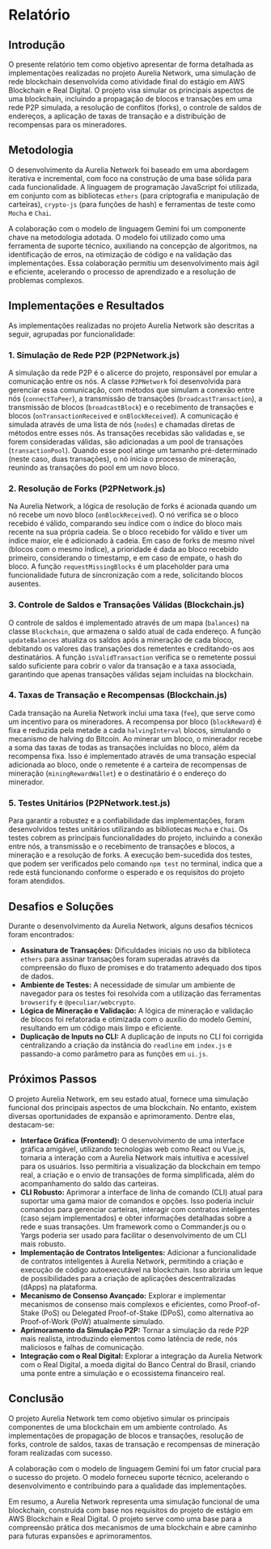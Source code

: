 # Relatório

## Introdução

O presente relatório tem como objetivo apresentar de forma detalhada as implementações realizadas no projeto Aurelia Network, uma simulação de rede blockchain desenvolvida como atividade final do estágio em AWS Blockchain e Real Digital. O projeto visa simular os principais aspectos de uma blockchain, incluindo a propagação de blocos e transações em uma rede P2P simulada, a resolução de conflitos (forks), o controle de saldos de endereços, a aplicação de taxas de transação e a distribuição de recompensas para os mineradores.

## Metodologia

O desenvolvimento da Aurelia Network foi baseado em uma abordagem iterativa e incremental, com foco na construção de uma base sólida para cada funcionalidade. A linguagem de programação JavaScript foi utilizada, em conjunto com as bibliotecas `ethers` (para criptografia e manipulação de carteiras), `crypto-js` (para funções de hash) e ferramentas de teste como `Mocha` e `Chai`.

A colaboração com o modelo de linguagem Gemini foi um componente chave na metodologia adotada. O modelo foi utilizado como uma ferramenta de suporte técnico, auxiliando na concepção de algoritmos, na identificação de erros, na otimização de código e na validação das implementações. Essa colaboração permitiu um desenvolvimento mais ágil e eficiente, acelerando o processo de aprendizado e a resolução de problemas complexos.

## Implementações e Resultados

As implementações realizadas no projeto Aurelia Network são descritas a seguir, agrupadas por funcionalidade:

### 1. Simulação de Rede P2P (P2PNetwork.js)

A simulação da rede P2P é o alicerce do projeto, responsável por emular a comunicação entre os nós. A classe `P2PNetwork` foi desenvolvida para gerenciar essa comunicação, com métodos que simulam a conexão entre nós (`connectToPeer`), a transmissão de transações (`broadcastTransaction`), a transmissão de blocos (`broadcastBlock`) e o recebimento de transações e blocos (`onTransactionReceived` e `onBlockReceived`). A comunicação é simulada através de uma lista de nós (`nodes`) e chamadas diretas de métodos entre esses nós. As transações recebidas são validadas e, se forem consideradas válidas, são adicionadas a um pool de transações (`transactionPool`). Quando esse pool atinge um tamanho pré-determinado (neste caso, duas transações), o nó inicia o processo de mineração, reunindo as transações do pool em um novo bloco.

### 2. Resolução de Forks (P2PNetwork.js)

Na Aurelia Network, a lógica de resolução de forks é acionada quando um nó recebe um novo bloco (`onBlockReceived`). O nó verifica se o bloco recebido é válido, comparando seu índice com o índice do bloco mais recente na sua própria cadeia. Se o bloco recebido for válido e tiver um índice maior, ele é adicionado à cadeia. Em caso de forks de mesmo nível (blocos com o mesmo índice), a prioridade é dada ao bloco recebido primeiro, considerando o timestamp, e em caso de empate, o hash do bloco. A função `requestMissingBlocks` é um placeholder para uma funcionalidade futura de sincronização com a rede, solicitando blocos ausentes.

### 3. Controle de Saldos e Transações Válidas (Blockchain.js)

O controle de saldos é implementado através de um mapa (`balances`) na classe `Blockchain`, que armazena o saldo atual de cada endereço. A função `updateBalances` atualiza os saldos após a mineração de cada bloco, debitando os valores das transações dos remetentes e creditando-os aos destinatários. A função `isValidTransaction` verifica se o remetente possui saldo suficiente para cobrir o valor da transação e a taxa associada, garantindo que apenas transações válidas sejam incluídas na blockchain.

### 4. Taxas de Transação e Recompensas (Blockchain.js)

Cada transação na Aurelia Network inclui uma taxa (`fee`), que serve como um incentivo para os mineradores. A recompensa por bloco (`blockReward`) é fixa e reduzida pela metade a cada `halvingInterval` blocos, simulando o mecanismo de halving do Bitcoin. Ao minerar um bloco, o minerador recebe a soma das taxas de todas as transações incluídas no bloco, além da recompensa fixa. Isso é implementado através de uma transação especial adicionada ao bloco, onde o remetente é a carteira de recompensas de mineração (`miningRewardWallet`) e o destinatário é o endereço do minerador.

### 5. Testes Unitários (P2PNetwork.test.js)

Para garantir a robustez e a confiabilidade das implementações, foram desenvolvidos testes unitários utilizando as bibliotecas `Mocha` e `Chai`. Os testes cobrem as principais funcionalidades do projeto, incluindo a conexão entre nós, a transmissão e o recebimento de transações e blocos, a mineração e a resolução de forks. A execução bem-sucedida dos testes, que podem ser verificados pelo comando `npm test` no terminal, indica que a rede está funcionando conforme o esperado e os requisitos do projeto foram atendidos.

## Desafios e Soluções

Durante o desenvolvimento da Aurelia Network, alguns desafios técnicos foram encontrados:

*   **Assinatura de Transações:** Dificuldades iniciais no uso da biblioteca `ethers` para assinar transações foram superadas através da compreensão do fluxo de promises e do tratamento adequado dos tipos de dados.
*   **Ambiente de Testes:** A necessidade de simular um ambiente de navegador para os testes foi resolvida com a utilização das ferramentas `browserify` e `@peculiar/webcrypto`.
*   **Lógica de Mineração e Validação:** A lógica de mineração e validação de blocos foi refatorada e otimizada com o auxílio do modelo Gemini, resultando em um código mais limpo e eficiente.
*   **Duplicação de Inputs no CLI:** A duplicação de inputs no CLI foi corrigida centralizando a criação da instância do `readline` em `index.js` e passando-a como parâmetro para as funções em `ui.js`.

## Próximos Passos

O projeto Aurelia Network, em seu estado atual, fornece uma simulação funcional dos principais aspectos de uma blockchain. No entanto, existem diversas oportunidades de expansão e aprimoramento. Dentre elas, destacam-se:

*   **Interface Gráfica (Frontend):** O desenvolvimento de uma interface gráfica amigável, utilizando tecnologias web como React ou Vue.js, tornaria a interação com a Aurelia Network mais intuitiva e acessível para os usuários. Isso permitiria a visualização da blockchain em tempo real, a criação e o envio de transações de forma simplificada, além do acompanhamento do saldo das carteiras.
*   **CLI Robusto:** Aprimorar a interface de linha de comando (CLI) atual para suportar uma gama maior de comandos e opções. Isso poderia incluir comandos para gerenciar carteiras, interagir com contratos inteligentes (caso sejam implementados) e obter informações detalhadas sobre a rede e suas transações. Um framework como o Commander.js ou o Yargs poderia ser usado para facilitar o desenvolvimento de um CLI mais robusto.
*   **Implementação de Contratos Inteligentes:** Adicionar a funcionalidade de contratos inteligentes à Aurelia Network, permitindo a criação e execução de código autoexecutável na blockchain. Isso abriria um leque de possibilidades para a criação de aplicações descentralizadas (dApps) na plataforma.
*   **Mecanismo de Consenso Avançado:** Explorar e implementar mecanismos de consenso mais complexos e eficientes, como Proof-of-Stake (PoS) ou Delegated Proof-of-Stake (DPoS), como alternativa ao Proof-of-Work (PoW) atualmente simulado.
*   **Aprimoramento da Simulação P2P:** Tornar a simulação da rede P2P mais realista, introduzindo elementos como latência de rede, nós maliciosos e falhas de comunicação.
*   **Integração com o Real Digital:** Explorar a integração da Aurelia Network com o Real Digital, a moeda digital do Banco Central do Brasil, criando uma ponte entre a simulação e o ecossistema financeiro real.

## Conclusão

O projeto Aurelia Network tem como objetivo simular os principais componentes de uma blockchain em um ambiente controlado. As implementações de propagação de blocos e transações, resolução de forks, controle de saldos, taxas de transação e recompensas de mineração foram realizadas com sucesso.

A colaboração com o modelo de linguagem Gemini foi um fator crucial para o sucesso do projeto. O modelo forneceu suporte técnico, acelerando o desenvolvimento e contribuindo para a qualidade das implementações.

Em resumo, a Aurelia Network representa uma simulação funcional de uma blockchain, construída com base nos requisitos do projeto de estágio em AWS Blockchain e Real Digital. O projeto serve como uma base para a compreensão prática dos mecanismos de uma blockchain e abre caminho para futuras expansões e aprimoramentos.
